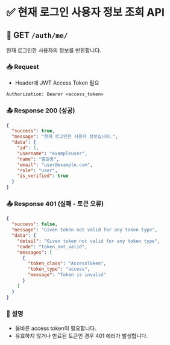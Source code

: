 # ✅ 현재 로그인 사용자 정보 조회 API

## 👤 GET `/auth/me/`

현재 로그인한 사용자의 정보를 반환합니다.

### 📥 Request

* Header에 JWT Access Token 필요

```http
Authorization: Bearer <access_token>
```

### 📤 Response 200 (성공)

```json
{
  "success": true,
  "message": "현재 로그인한 사용자 정보입니다.",
  "data": {
    "id": 1,
    "username": "exampleuser",
    "name": "홍길동",
    "email": "user@example.com",
    "role": "user",
    "is_verified": true
  }
}
```

### 📤 Response 401 (실패 - 토큰 오류)

```json
{
  "success": false,
  "message": "Given token not valid for any token type",
  "data": {
    "detail": "Given token not valid for any token type",
    "code": "token_not_valid",
    "messages": [
      {
        "token_class": "AccessToken",
        "token_type": "access",
        "message": "Token is invalid"
      }
    ]
  }
}
```

### 🔖 설명

* 올바른 access token이 필요합니다.
* 유효하지 않거나 만료된 토큰인 경우 401 에러가 발생합니다.

